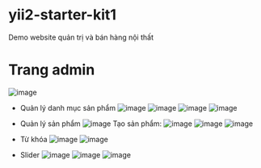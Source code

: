# yii2-starter-kit1
 Demo website quản trị và bán hàng nội thất
 # Trang admin
![image](https://user-images.githubusercontent.com/63144244/156577122-67fb2fa4-4a4a-4b21-b416-cd516d070c2e.png)
  * Quản lý danh mục sản phẩm
  ![image](https://user-images.githubusercontent.com/63144244/156774995-34db7f32-2f07-48e4-a786-b971a49c10e3.png)
  ![image](https://user-images.githubusercontent.com/63144244/156775226-581ac323-fbf6-4ef2-8710-ba5346dc3108.png)
  ![image](https://user-images.githubusercontent.com/63144244/156578263-d3581590-aec5-44df-94a4-c62474b2542a.png)
  ![image](https://user-images.githubusercontent.com/63144244/156578333-c3d27a0e-eab0-4f2a-b5d2-ec181fb597b8.png)
  
  * Quản lý sản phẩm
  ![image](https://user-images.githubusercontent.com/63144244/156774817-0ae1fe7c-dc60-4576-9801-c5b9ed36f20a.png)
  Tạo sản phẩm:
  ![image](https://user-images.githubusercontent.com/63144244/156578666-0eb8b89a-b23a-438f-82e6-e032f37c33f3.png)
  ![image](https://user-images.githubusercontent.com/63144244/156578844-dad4e938-fb27-4d52-b832-5de015d1e944.png)
  ![image](https://user-images.githubusercontent.com/63144244/156578921-7ead5bbd-4b8c-466b-95be-be735e401c5c.png)

  * Từ khóa
  ![image](https://user-images.githubusercontent.com/63144244/156577976-150b3838-1bda-40e1-9725-8e7b91940a3a.png)
  ![image](https://user-images.githubusercontent.com/63144244/156579105-abf94a0a-ee60-4c2f-80d7-50961a06e2f4.png)

  * Slider
  ![image](https://user-images.githubusercontent.com/63144244/156579638-e9a924d4-ea7e-4d23-810b-b99bb0c4a048.png)
  ![image](https://user-images.githubusercontent.com/63144244/156579709-2d96a890-3d4d-4e4b-825e-088dc8b5dcb6.png)
  ![image](https://user-images.githubusercontent.com/63144244/156580302-3c3891a3-4019-46ef-bd5c-8ab6e500befd.png)
